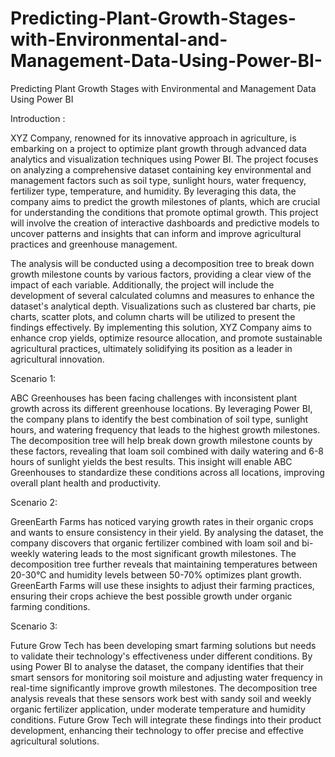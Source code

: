 # Predicting-Plant-Growth-Stages-with-Environmental-and-Management-Data-Using-Power-BI-
Predicting Plant Growth Stages with Environmental and Management Data Using Power BI 

 

Introduction :  

XYZ Company, renowned for its innovative approach in agriculture, is embarking on a project to optimize plant growth through advanced data analytics and visualization techniques using Power BI. The project focuses on analyzing a comprehensive dataset containing key environmental and management factors such as soil type, sunlight hours, water frequency, fertilizer type, temperature, and humidity. By leveraging this data, the company aims to predict the growth milestones of plants, which are crucial for understanding the conditions that promote optimal growth. This project will involve the creation of interactive dashboards and predictive models to uncover patterns and insights that can inform and improve agricultural practices and greenhouse management. 

 

The analysis will be conducted using a decomposition tree to break down growth milestone counts by various factors, providing a clear view of the impact of each variable. Additionally, the project will include the development of several calculated columns and measures to enhance the dataset's analytical depth. Visualizations such as clustered bar charts, pie charts, scatter plots, and column charts will be utilized to present the findings effectively. By implementing this solution, XYZ Company aims to enhance crop yields, optimize resource allocation, and promote sustainable agricultural practices, ultimately solidifying its position as a leader in agricultural innovation. 

 

 

Scenario 1:  

ABC Greenhouses has been facing challenges with inconsistent plant growth across its different greenhouse locations. By leveraging Power BI, the company plans to identify the best combination of soil type, sunlight hours, and watering frequency that leads to the highest growth milestones. The decomposition tree will help break down growth milestone counts by these factors, revealing that loam soil combined with daily watering and 6-8 hours of sunlight yields the best results. This insight will enable ABC Greenhouses to standardize these conditions across all locations, improving overall plant health and productivity. 

 

Scenario 2: 

GreenEarth Farms has noticed varying growth rates in their organic crops and wants to ensure consistency in their yield. By analysing the dataset, the company discovers that organic fertilizer combined with loam soil and bi-weekly watering leads to the most significant growth milestones. The decomposition tree further reveals that maintaining temperatures between 20-30°C and humidity levels between 50-70% optimizes plant growth. GreenEarth Farms will use these insights to adjust their farming practices, ensuring their crops achieve the best possible growth under organic farming conditions. 

 

Scenario 3:  

Future Grow Tech has been developing smart farming solutions but needs to validate their technology's effectiveness under different conditions. By using Power BI to analyse the dataset, the company identifies that their smart sensors for monitoring soil moisture and adjusting water frequency in real-time significantly improve growth milestones. The decomposition tree analysis reveals that these sensors work best with sandy soil and weekly organic fertilizer application, under moderate temperature and humidity conditions. Future Grow Tech will integrate these findings into their product development, enhancing their technology to offer precise and effective agricultural solutions. 
